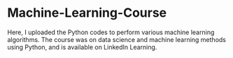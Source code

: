 # Machine-Learning-Course
Here, I uploaded the Python codes to perform various machine learning algorithms. The course was on data science and
machine learning methods using Python, and is available on LinkedIn Learning.
